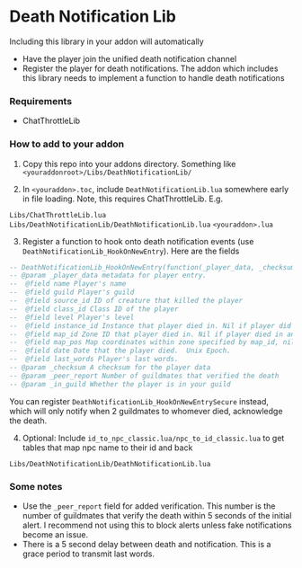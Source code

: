# Death Notification Lib

Including this library in your addon will automatically

* Have the player join the unified death notification channel
* Register the player for death notifications.  The addon which includes this library needs to implement a function to handle death notifications

### Requirements

* ChatThrottleLib

### How to add to your addon

1) Copy this repo into your addons directory.  Something like `<youraddonroot>/Libs/DeathNotificationLib/`

2) In `<youraddon>.toc`, include `DeathNotificationLib.lua` somewhere early in file loading.  Note, this requires ChatThrottleLib.  E.g.

`Libs/ChatThrottleLib.lua`
`Libs/DeathNotificationLib/DeathNotificationLib.lua`
`<youraddon>.lua`

3) Register a function to hook onto death notification events (use `DeathNotificationLib_HookOnNewEntry`).  Here are the fields


``` .lua
-- DeathNotificationLib_HookOnNewEntry(function(_player_data, _checksum, _peer_report, _in_guild) ... end)
-- @param _player_data metadata for player entry.
-- 	@field name Player's name
-- 	@field guild Player's guild
-- 	@field source_id ID of creature that killed the player
-- 	@field class_id Class ID of the player
-- 	@field level Player's level
-- 	@field instance_id Instance that player died in. Nil if player did not die in an instance
-- 	@field map_id Zone ID that player died in. Nil if player died in an instance instead
-- 	@field map_pos Map coordinates within zone specified by map_id, nil if player died in an instance instead
-- 	@field date Date that the player died.  Unix Epoch.
-- 	@field last_words Player's last words.
-- @param _checksum A checksum for the player data
-- @param _peer_report Number of guildmates that verified the death
-- @param _in_guild Whether the player is in your guild
```

You can register `DeathNotificationLib_HookOnNewEntrySecure` instead, which will only notify when 2 guildmates to whomever died, acknowledge the death.

4) Optional: Include `id_to_npc_classic.lua/npc_to_id_classic.lua` to get tables that map npc name to their id and back

`Libs/DeathNotificationLib/DeathNotificationLib.lua`

### Some notes

* Use the `_peer_report` field for added verification.  This number is the number of guildmates that verify the death within 5 seconds of the initial alert.  I recommend not using this to block alerts unless fake notifications become an issue.
* There is a 5 second delay between death and notification.  This is a grace period to transmit last words.
